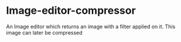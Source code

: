 # Image-editor-compressor
An Image editor which returns an image with a filter applied on it.  This image can later be compressed

